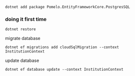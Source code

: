 ```shell
dotnet add package Pomelo.EntityFrameworkCore.PostgresSQL
```

### doing it first time

```shell
dotnet restore
```

migrate database
```shell
dotnet ef migrations add cloudSqlMigration --context InstitutionContext
```

update database
```shell
dotnet ef database update --context InstitutionContext
```
